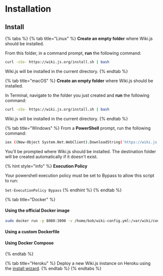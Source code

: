 # Installation

## Install

{% tabs %}
{% tab title="Linux" %}
**Create an empty folder** where Wiki.js should be installed.

From this folder, in a command prompt, **run** the following command:

```bash
curl -sSo- https://wiki.js.org/install.sh | bash
```

Wiki.js will be installed in the current directory.
{% endtab %}

{% tab title="macOS" %}
**Create an empty folder** where Wiki.js should be installed.

In Terminal, navigate to the folder you just created and **run** the following command:

```bash
curl -sSo- https://wiki.js.org/install.sh | bash
```

Wiki.js will be installed in the current directory.
{% endtab %}

{% tab title="Windows" %}
From a **PowerShell** prompt, run the following command:

```bash
iex ((New-Object System.Net.WebClient).DownloadString('https://wiki.js.org/install.ps1'))
```

You'll be prompted where Wiki.js should be installed. The destination folder will be created automatically if it doesn't exist.

{% hint style="info" %}
**Execution Policy**

Your powershell execution policy must be set to Bypass to allow this script to run:  
`Set-ExecutionPolicy Bypass`
{% endhint %}
{% endtab %}

{% tab title="Docker" %}
#### Using the official Docker image

```bash
sudo docker run -p 8080:3000 -v /home/bob/wiki-config.yml:/var/wiki/config.yml requarks/wiki
```

#### Using a custom Dockerfile

#### Using Docker Compose
{% endtab %}

{% tab title="Heroku" %}
Deploy a new Wiki.js instance on Heroku using the [install wizard](https://heroku.com/deploy?template=https://github.com/requarks/wiki-heroku).
{% endtab %}
{% endtabs %}



